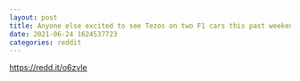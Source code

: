 ```yaml
--- 
layout: post 
title: Anyone else excited to see Tezos on two F1 cars this past weekend? 
date: 2021-06-24 1624537723 
categories: reddit 
--- 
```

https://redd.it/o6zvle